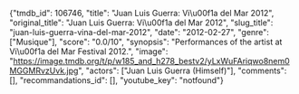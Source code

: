 {"tmdb_id": 106746, "title": "Juan Luis Guerra: Vi\u00f1a del Mar 2012", "original_title": "Juan Luis Guerra: Vi\u00f1a del Mar 2012", "slug_title": "juan-luis-guerra-vina-del-mar-2012", "date": "2012-02-27", "genre": ["Musique"], "score": "0.0/10", "synopsis": "Performances of the artist at Vi\u00f1a del Mar Festival 2012.", "image": "https://image.tmdb.org/t/p/w185_and_h278_bestv2/yLxWuFAriqwo8nem0MGGMRvzUvk.jpg", "actors": ["Juan Luis Guerra (Himself)"], "comments": [], "recommandations_id": [], "youtube_key": "notfound"}